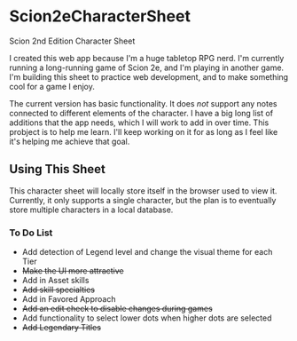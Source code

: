 # Scion2eCharacterSheet
Scion 2nd Edition Character Sheet

I created this web app because I'm a huge tabletop RPG nerd. I'm currently running a long-running game of Scion 2e, and I'm playing in another game. I'm building this sheet to practice web development, and to make something cool for a game I enjoy.

The current version has basic functionality. It does *not* support any notes connected to different elements of the character. I have a big long list of additions that the app needs, which I will work to add in over time. This probject is to help me learn. I'll keep working on it for as long as I feel like it's helping me achieve that goal.

## Using This Sheet

This character sheet will locally store itself in the browser used to view it. Currently, it only supports a single character, but the plan is to eventually store multiple characters in a local database. 

### To Do List

* Add detection of Legend level and change the visual theme for each Tier
* ~~Make the UI more attractive~~
* Add in Asset skills
* ~~Add skill specialties~~
* Add in Favored Approach
* ~~Add an edit check to disable changes during games~~
* Add functionality to select lower dots when higher dots are selected
* ~~Add Legendary Titles~~
